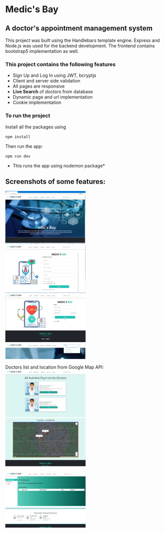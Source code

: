 # Medic's Bay
## A doctor's appointment management system
This project was built using the Handlebars template engine. Express and Node.js was used for the backend development. The frontend contains bootstrap5 implementation as well.

### This project contains the following features
- Sign Up and Log In using JWT, bcryptjs
- Client and server side validation
- All pages are responsive
- **Live Search** of doctors from database
- Dynamic page and url implementation
- Cookie implementation

### To run the project
Install all the packages using
```
npm install
```
Then run the app:
```
npm run dev
```
* This runs the app using nodemon package*

## Screenshots of  some features:

<img src="assets/1.jpg" width=50%>
<img src="assets/3.jpg" width=50%>
<img src="assets/2.jpg" width=50%>
<img src="assets/7.jpg" width=50%>

Doctors list and location from Google Map API:
<img src="assets/4.jpg" width=50%>
<img src="assets/5.jpg" width=50%>

<img src="assets/6.jpg" width=50%>
<img src="assets/8.jpg" width=50%>


